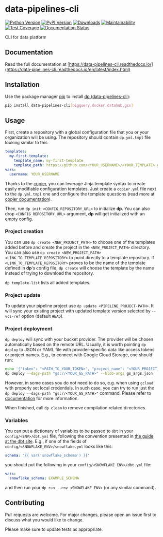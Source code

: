 # data-pipelines-cli

[![Python Version](https://img.shields.io/badge/python-3.8%20%7C%203.9%20%7C%203.10-blue.svg)](https://github.com/getindata/data-pipelines-cli)
[![PyPI Version](https://badge.fury.io/py/data-pipelines-cli.svg)](https://pypi.org/project/data-pipelines-cli/)
[![Downloads](https://pepy.tech/badge/data-pipelines-cli)](https://pepy.tech/project/data-pipelines-cli)
[![Maintainability](https://api.codeclimate.com/v1/badges/e44ed9383a42b59984f6/maintainability)](https://codeclimate.com/github/getindata/data-pipelines-cli/maintainability)
[![Test Coverage](https://api.codeclimate.com/v1/badges/e44ed9383a42b59984f6/test_coverage)](https://codeclimate.com/github/getindata/data-pipelines-cli/test_coverage)
[![Documentation Status](https://readthedocs.org/projects/data-pipelines-cli/badge/?version=latest)](https://data-pipelines-cli.readthedocs.io/en/latest/?badge=latest)

CLI for data platform

## Documentation

Read the full documentation at [https://data-pipelines-cli.readthedocs.io/](https://data-pipelines-cli.readthedocs.io/en/latest/index.html)

## Installation
Use the package manager [pip](https://pip.pypa.io/en/stable/) to install [dp (data-pipelines-cli)](https://pypi.org/project/data-pipelines-cli/):

```bash
pip install data-pipelines-cli[bigquery,docker,datahub,gcs]
```

## Usage
First, create a repository with a global configuration file that you or your organization will be using. The repository
should contain `dp.yml.tmpl` file looking similar to this:
```yaml
templates:
  my-first-template:
    template_name: my-first-template
    template_path: https://github.com/<YOUR_USERNAME>/<YOUR_TEMPLATE>.git
vars:
  username: YOUR_USERNAME
```
Thanks to the [copier](https://copier.readthedocs.io/en/stable/), you can leverage Jinja template syntax to create
easily modifiable configuration templates. Just create a `copier.yml` file next to the `dp.yml.tmpl` one and configure
the template questions (read more at [copier documentation](https://copier.readthedocs.io/en/stable/configuring/)).

Then, run `dp init <CONFIG_REPOSITORY_URL>` to initialize **dp**. You can also drop `<CONFIG_REPOSITORY_URL>` argument,
**dp** will get initialized with an empty config.

### Project creation

You can use `dp create <NEW_PROJECT_PATH>` to choose one of the templates added before and create the project in the
`<NEW_PROJECT_PATH>` directory. You can also use `dp create <NEW_PROJECT_PATH> <LINK_TO_TEMPLATE_REPOSITORY>` to point
directly to a template repository. If `<LINK_TO_TEMPLATE_REPOSITORY>` proves to be the name of the template defined in
**dp**'s config file, `dp create` will choose the template by the name instead of trying to download the repository.

`dp template-list` lists all added templates.

### Project update

To update your pipeline project use `dp update <PIPELINE_PROJECT-PATH>`. It will sync your existing project with updated
template version selected by `--vcs-ref` option (default `HEAD`).

### Project deployment

`dp deploy` will sync with your bucket provider. The provider will be chosen automatically based on the remote URL.
Usually, it is worth pointing `dp deploy` to JSON or YAML file with provider-specific data like access tokens or project
names. E.g., to connect with Google Cloud Storage, one should run:
```bash
echo '{"token": "<PATH_TO_YOUR_TOKEN>", "project_name": "<YOUR_PROJECT_NAME>"}' > gs_args.json
dp deploy --dags-path "gs://<YOUR_GS_PATH>" --blob-args gs_args.json
```
However, in some cases you do not need to do so, e.g. when using `gcloud` with properly set local credentials. In such
case, you can try to run just the `dp deploy --dags-path "gs://<YOUR_GS_PATH>"` command. Please refer to
[documentation](https://data-pipelines-cli.readthedocs.io/en/latest/usage.html#project-deployment) for more information.

When finished, call `dp clean` to remove compilation related directories.

### Variables
You can put a dictionary of variables to be passed to `dbt` in your `config/<ENV>/dbt.yml` file, following the convention
presented in [the guide at the dbt site](https://docs.getdbt.com/docs/building-a-dbt-project/building-models/using-variables#defining-variables-in-dbt_projectyml).
E.g., if one of the fields of `config/<SNOWFLAKE_ENV>/snowflake.yml` looks like this:
```yaml
schema: "{{ var('snowflake_schema') }}"
```
you should put the following in your `config/<SNOWFLAKE_ENV>/dbt.yml` file:
```yaml
vars:
  snowflake_schema: EXAMPLE_SCHEMA
```
and then run your `dp run --env <SNOWFLAKE_ENV>` (or any similar command).

## Contributing
Pull requests are welcome. For major changes, please open an issue first to discuss what you would like to change.

Please make sure to update tests as appropriate.
